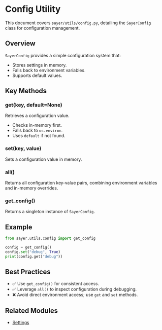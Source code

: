 # Config Utility

This document covers `sayer/utils/config.py`, detailing the `SayerConfig` class for configuration management.

## Overview

`SayerConfig` provides a simple configuration system that:

* Stores settings in memory.
* Falls back to environment variables.
* Supports default values.

## Key Methods

### get(key, default=None)

Retrieves a configuration value.

* Checks in-memory first.
* Falls back to `os.environ`.
* Uses `default` if not found.

### set(key, value)

Sets a configuration value in memory.

### all()

Returns all configuration key-value pairs, combining environment variables and in-memory overrides.

### get_config()

Returns a singleton instance of `SayerConfig`.

## Example

```python
from sayer.utils.config import get_config

config = get_config()
config.set("debug", True)
print(config.get("debug"))
```

## Best Practices

* ✅ Use `get_config()` for consistent access.
* ✅ Leverage `all()` to inspect configuration during debugging.
* ❌ Avoid direct environment access; use `get` and `set` methods.

## Related Modules

* [Settings](../conf/settings.md)
